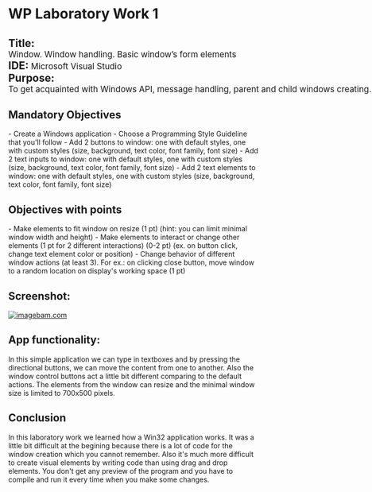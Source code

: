 <h1> WP Laboratory Work 1 </h1>
<h2>Title: <nobr style = "font-size:0.8em;font-weight:normal">Window. Window handling. Basic window’s form elements</nobr>
 <br>IDE:<nobr style = "font-size:0.8em;font-weight:normal"> Microsoft Visual Studio</nobr></br>
 Purpose:<nobr style = "font-size:0.8em;font-weight:normal"> To get acquainted with Windows API, message handling, parent and child windows creating.</nobr></h2>

<h2> Mandatory Objectives </h2>
- Create a Windows application
-  Choose a Programming Style Guideline that you'll follow
- Add 2 buttons to window: one with default styles, one with custom styles (size, background, text color, font family, font size) 
- Add 2 text inputs to window: one with default styles, one with custom styles (size, background, text color, font family, font size)
- Add 2 text elements to window: one with default styles, one with custom styles (size, background, text color, font family, font size)
 
<h2> Objectives with points </h2>
- Make elements to fit window on resize (1 pt) (hint: you can limit minimal window width and height)
- Make elements to interact or change other elements (1 pt for 2 different interactions) (0-2 pt) (ex. on button click, change text element color or position)
- Change behavior of different window actions (at least 3). For ex.: on clicking close button, move window to a random location on display's working space (1 pt)

<h2>Screenshot:</h2>
<a href="http://iceimg.com/kkFvyxg_/l1-1" target="_blank"><img src="http://g.iceimg.com/kkFvyxg_/l1-1.png" alt="imagebam.com"></a> 

<h2> App functionality: </h2>
In this simple application we can type in textboxes and by pressing the directional buttons, we can move the content from one to another. Also the window control buttons act a little bit different comparing to the default actions. The elements from the window can resize and the minimal window size is limited to 700x500 pixels.

<h2>Conclusion</h2>
In this laboratory work we learned how a Win32 application works. It was a little bit difficult at the begining because there is a lot of code for the window creation which you cannot remember. Also it's much more difficult to create visual elements by writing code than using drag and drop elements. You don't get any preview of the program and you have to compile and run it every time when you make some changes.
